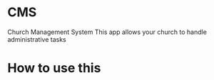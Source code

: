 # CMS
Church Management System
This app allows your church to handle administrative tasks

# How to use this

